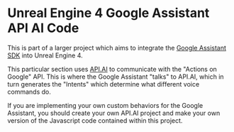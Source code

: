 # Unreal Engine 4 Google Assistant API AI Code

This is part of a larger project which aims to integrate the [Google Assistant SDK](https://developers.google.com/assistant/sdk/) into Unreal Engine 4.

This particular section uses [API.AI](https://console.api.ai/api-client) to communicate with the "Actions on Google" API. This is where the Google Assistant "talks" to API.AI, which in turn generates the "Intents" which determine what different voice commands do.

If you are implementing your own custom behaviors for the Google Assistant, you should create your own API.AI project and make your own version of the Javascript code contained within this project.